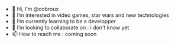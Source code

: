 - 👋 Hi, I’m @cobroux
- 👀 I’m interested in video games, star wars and new technologies
- 🌱 I’m currently learning to be a developper
- 💞️ I’m looking to collaborate on : i don't know yet
- 📫 How to reach me : coming soon

<!---
cobroux/cobroux is a ✨ special ✨ repository because its `README.md` (this file) appears on your GitHub profile.
You can click the Preview link to take a look at your changes.
--->
